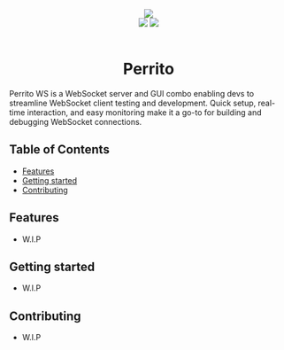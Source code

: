 

<div align="center">
  <img src="https://github.com/KAIKAKU-AI/perrito-ws/assets/46272051/cf9aa88f-55d5-48a2-bfa4-e8dcdd4000a1">
  <br>
  <a href="https://github.com/KAIKAKU-AI/perrito-ws/issues"><img src="https://img.shields.io/github/issues/kaikaku-ai/perrito-ws"/></a>
  <a href="https://www.linkedin.com/company/kaikaku-ai/"><img src="https://img.shields.io/badge/We're%20hiring!-blue.svg"/></a>
  <br>
  <br>
  <h1>Perrito</h1>
</div>

Perrito WS is a WebSocket server and GUI combo enabling devs to streamline WebSocket client testing and development. Quick setup, real-time interaction, and easy monitoring make it a go-to for building and debugging WebSocket connections.

## Table of Contents

- [Features](#features)
- [Getting started](#getting-started)
- [Contributing](#contributing)


## Features
- W.I.P

## Getting started
- W.I.P

## Contributing
- W.I.P
